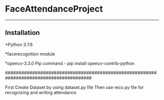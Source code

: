 # FaceAttendanceProject

****************************************************************************************
## Installation

*Python 3.7.6

*facerecognition module

*opencv-3.3.0
Pip command - 
pip install opencv-contrib-python

########################################################################################

First Create Dataset by using dataset.py file
Then use reco.py file for recognizing and writing attendance 
